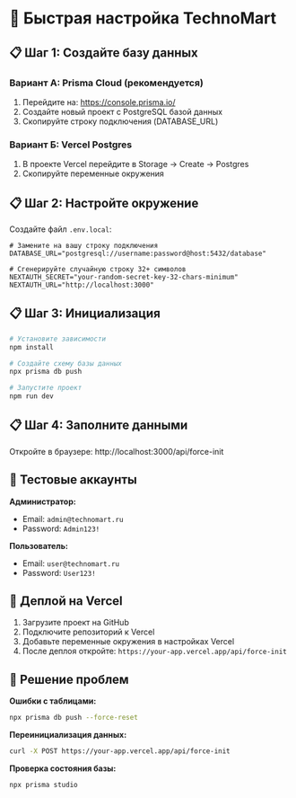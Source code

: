 # 🚀 Быстрая настройка TechnoMart

## 📋 Шаг 1: Создайте базу данных

### Вариант А: Prisma Cloud (рекомендуется)
1. Перейдите на: https://console.prisma.io/
2. Создайте новый проект с PostgreSQL базой данных
3. Скопируйте строку подключения (DATABASE_URL)

### Вариант Б: Vercel Postgres
1. В проекте Vercel перейдите в Storage → Create → Postgres
2. Скопируйте переменные окружения

## 📋 Шаг 2: Настройте окружение

Создайте файл `.env.local`:

```env
# Замените на вашу строку подключения
DATABASE_URL="postgresql://username:password@host:5432/database"

# Сгенерируйте случайную строку 32+ символов
NEXTAUTH_SECRET="your-random-secret-key-32-chars-minimum"
NEXTAUTH_URL="http://localhost:3000"
```

## 📋 Шаг 3: Инициализация

```bash
# Установите зависимости
npm install

# Создайте схему базы данных
npx prisma db push

# Запустите проект
npm run dev
```

## 📋 Шаг 4: Заполните данными

Откройте в браузере: http://localhost:3000/api/force-init

## 🔑 Тестовые аккаунты

**Администратор:**
- Email: `admin@technomart.ru`
- Password: `Admin123!`

**Пользователь:**
- Email: `user@technomart.ru`
- Password: `User123!`

## 🚀 Деплой на Vercel

1. Загрузите проект на GitHub
2. Подключите репозиторий к Vercel
3. Добавьте переменные окружения в настройках Vercel
4. После деплоя откройте: `https://your-app.vercel.app/api/force-init`

## 🔧 Решение проблем

**Ошибки с таблицами:**
```bash
npx prisma db push --force-reset
```

**Переинициализация данных:**
```bash
curl -X POST https://your-app.vercel.app/api/force-init
```

**Проверка состояния базы:**
```bash
npx prisma studio
``` 